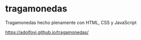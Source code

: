 # tragamonedas
Tragamonedas hecho plenamente con HTML, CSS y JavaScript

https://adolfovi.github.io/tragamonedas/
